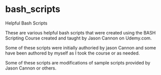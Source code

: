 # bash_scripts
Helpful Bash Scripts

These are various helpful bash scripts that were created using the BASH Scripting Course created and taught by Jason Cannon on Udemy.com.

Some of these scripts were initially authoried by jason Cannon and some have been authored by myself as I took the course or as needed.

Some of these scripts are modifications of sample scripts provided by Jason Cannon or others.
